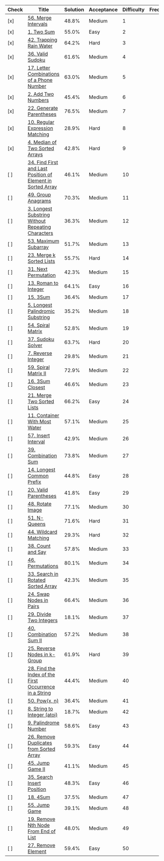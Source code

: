 | Check | Title | Solution | Acceptance | Difficulty | Frequency |
|-------|-------|----------|------------|------------|-----------|
| [x]   | [56. Merge Intervals](https://leetcode.com/problems/merge-intervals/) | 48.8% | Medium | 1 |
| [x]   | [1. Two Sum](https://leetcode.com/problems/two-sum/) | 55.0% | Easy | 2 |
| [x]   | [42. Trapping Rain Water](https://leetcode.com/problems/trapping-rain-water/) | 64.2% | Hard | 3 |
| [x]   | [36. Valid Sudoku](https://leetcode.com/problems/valid-sudoku/) | 61.6% | Medium | 4 |
| [x]   | [17. Letter Combinations of a Phone Number](https://leetcode.com/problems/letter-combinations-of-a-phone-number/) | 63.0% | Medium | 5 |
| [x]   | [2. Add Two Numbers](https://leetcode.com/problems/add-two-numbers/) | 45.4% | Medium | 6 |
| [x]   | [22. Generate Parentheses](https://leetcode.com/problems/generate-parentheses/) | 76.5% | Medium | 7 |
| [x]   | [10. Regular Expression Matching](https://leetcode.com/problems/regular-expression-matching/) | 28.9% | Hard | 8 |
| [x]   | [4. Median of Two Sorted Arrays](https://leetcode.com/problems/median-of-two-sorted-arrays/) | 42.8% | Hard | 9 |
| [ ]   | [34. Find First and Last Position of Element in Sorted Array](https://leetcode.com/problems/find-first-and-last-position-of-element-in-sorted-array/) | 46.1% | Medium | 10 |
| [ ]   | [49. Group Anagrams](https://leetcode.com/problems/group-anagrams/) | 70.3% | Medium | 11 |
| [ ]   | [3. Longest Substring Without Repeating Characters](https://leetcode.com/problems/longest-substring-without-repeating-characters/) | 36.3% | Medium | 12 |
| [ ]   | [53. Maximum Subarray](https://leetcode.com/problems/maximum-subarray/) | 51.7% | Medium | 13 |
| [ ]   | [23. Merge k Sorted Lists](https://leetcode.com/problems/merge-k-sorted-lists/) | 55.7% | Hard | 14 |
| [ ]   | [31. Next Permutation](https://leetcode.com/problems/next-permutation/) | 42.3% | Medium | 15 |
| [ ]   | [13. Roman to Integer](https://leetcode.com/problems/roman-to-integer/) | 64.1% | Easy | 16 |
| [ ]   | [15. 3Sum](https://leetcode.com/problems/3sum/) | 36.4% | Medium | 17 |
| [ ]   | [5. Longest Palindromic Substring](https://leetcode.com/problems/longest-palindromic-substring/) | 35.2% | Medium | 18 |
| [ ]   | [54. Spiral Matrix](https://leetcode.com/problems/spiral-matrix/) | 52.8% | Medium | 19 |
| [ ]   | [37. Sudoku Solver](https://leetcode.com/problems/sudoku-solver/) | 63.7% | Hard | 20 |
| [ ]   | [7. Reverse Integer](https://leetcode.com/problems/reverse-integer/) | 29.8% | Medium | 21 |
| [ ]   | [59. Spiral Matrix II](https://leetcode.com/problems/spiral-matrix-ii/) | 72.9% | Medium | 22 |
| [ ]   | [16. 3Sum Closest](https://leetcode.com/problems/3sum-closest/) | 46.6% | Medium | 23 |
| [ ]   | [21. Merge Two Sorted Lists](https://leetcode.com/problems/merge-two-sorted-lists/) | 66.2% | Easy | 24 |
| [ ]   | [11. Container With Most Water](https://leetcode.com/problems/container-with-most-water/) | 57.1% | Medium | 25 |
| [ ]   | [57. Insert Interval](https://leetcode.com/problems/insert-interval/) | 42.9% | Medium | 26 |
| [ ]   | [39. Combination Sum](https://leetcode.com/problems/combination-sum/) | 73.8% | Medium | 27 |
| [ ]   | [14. Longest Common Prefix](https://leetcode.com/problems/longest-common-prefix/) | 44.8% | Easy | 28 |
| [ ]   | [20. Valid Parentheses](https://leetcode.com/problems/valid-parentheses/) | 41.8% | Easy | 29 |
| [ ]   | [48. Rotate Image](https://leetcode.com/problems/rotate-image/) | 77.1% | Medium | 30 |
| [ ]   | [51. N-Queens](https://leetcode.com/problems/n-queens/) | 71.6% | Hard | 31 |
| [ ]   | [44. Wildcard Matching](https://leetcode.com/problems/wildcard-matching/) | 29.3% | Hard | 32 |
| [ ]   | [38. Count and Say](https://leetcode.com/problems/count-and-say/) | 57.8% | Medium | 33 |
| [ ]   | [46. Permutations](https://leetcode.com/problems/permutations/) | 80.1% | Medium | 34 |
| [ ]   | [33. Search in Rotated Sorted Array](https://leetcode.com/problems/search-in-rotated-sorted-array/) | 42.3% | Medium | 35 |
| [ ]   | [24. Swap Nodes in Pairs](https://leetcode.com/problems/swap-nodes-in-pairs/) | 66.4% | Medium | 36 |
| [ ]   | [29. Divide Two Integers](https://leetcode.com/problems/divide-two-integers/) | 18.1% | Medium | 37 |
| [ ]   | [40. Combination Sum II](https://leetcode.com/problems/combination-sum-ii/) | 57.2% | Medium | 38 |
| [ ]   | [25. Reverse Nodes in k-Group](https://leetcode.com/problems/reverse-nodes-in-k-group/) | 61.9% | Hard | 39 |
| [ ]   | [28. Find the Index of the First Occurrence in a String](https://leetcode.com/problems/find-the-index-of-the-first-occurrence-in-a-string/) | 44.4% | Medium | 40 |
| [ ]   | [50. Pow(x, n)](https://leetcode.com/problems/powx-n/) | 36.4% | Medium | 41 |
| [ ]   | [8. String to Integer (atoi)](https://leetcode.com/problems/string-to-integer-atoi/) | 18.7% | Medium | 42 |
| [ ]   | [9. Palindrome Number](https://leetcode.com/problems/palindrome-number/) | 58.6% | Easy | 43 |
| [ ]   | [26. Remove Duplicates from Sorted Array](https://leetcode.com/problems/remove-duplicates-from-sorted-array/) | 59.3% | Easy | 44 |
| [ ]   | [45. Jump Game II](https://leetcode.com/problems/jump-game-ii/) | 41.1% | Medium | 45 |
| [ ]   | [35. Search Insert Position](https://leetcode.com/problems/search-insert-position/) | 48.3% | Easy | 46 |
| [ ]   | [18. 4Sum](https://leetcode.com/problems/4sum/) | 37.5% | Medium | 47 |
| [ ]   | [55. Jump Game](https://leetcode.com/problems/jump-game/) | 39.1% | Medium | 48 |
| [ ]   | [19. Remove Nth Node From End of List](https://leetcode.com/problems/remove-nth-node-from-end-of-list/) | 48.0% | Medium | 49 |
| [ ]   | [27. Remove Element](https://leetcode.com/problems/remove-element/) | 59.4% | Easy | 50 |

